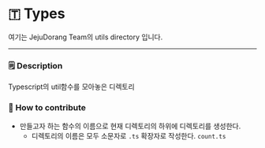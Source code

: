 # 🇹 Types

여기는 JejuDorang Team의 utils directory 입니다.

---

### 🗒️ Description

Typescript의 util함수를 모아놓은 디렉토리


### 🌱 How to contribute

- 만들고자 하는 함수의 이름으로 현재 디렉토리의 하위에 디렉토리를 생성한다.
  - 디렉토리의 이름은 모두 소문자로 `.ts` 확장자로 작성한다. `count.ts`
